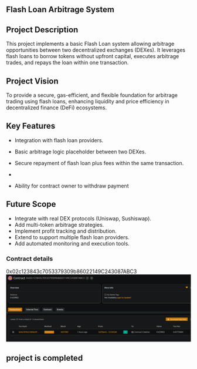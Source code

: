 ##    Flash Loan Arbitrage System

##     Project Description


This project implements a basic Flash Loan system allowing arbitrage opportunities between two decentralized exchanges (DEXes). It leverages flash loans to borrow tokens without upfront capital, executes arbitrage trades, and repays the loan within one transaction.

##  Project Vision

To provide a secure, gas-efficient, and flexible foundation for arbitrage trading using flash loans, enhancing liquidity and price efficiency in decentralized finance (DeFi) ecosystems.


## Key Features


- Integration with flash loan providers.
- Basic arbitrage logic placeholder between two DEXes.
- Secure repayment of flash loan plus fees within the same transaction.

- 
- Ability for contract owner to withdraw payment 
##    Future Scope
- Integrate with real DEX protocols (Uniswap, Sushiswap).
- Add multi-token arbitrage strategies.
- Implement profit tracking and distribution.
- Extend to support multiple flash loan providers.
- Add automated monitoring and execution tools.


###   Contract details

0x02c123843c7053379309b86022149C243087ABC3![alt text](image.png)
##

## project is completed 

